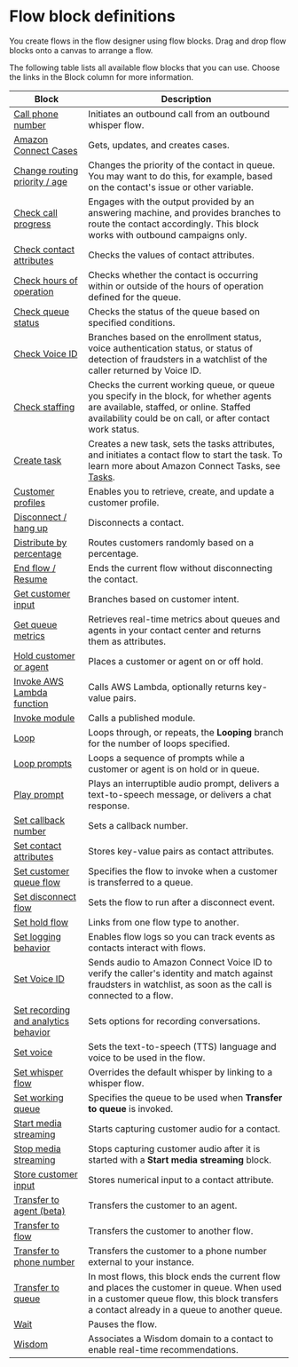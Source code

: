 # Flow block definitions<a name="contact-block-definitions"></a>

You create flows in the flow designer using flow blocks\. Drag and drop flow blocks onto a canvas to arrange a flow\. 

The following table lists all available flow blocks that you can use\. Choose the links in the Block column for more information\. 


| Block | Description | 
| --- | --- | 
| [Call phone number](call-phone-number.md)  | Initiates an outbound call from an outbound whisper flow\. | 
| [Amazon Connect Cases](cases-block.md)  | Gets, updates, and creates cases\.  | 
|  [Change routing priority / age](change-routing-priority.md)   |  Changes the priority of the contact in queue\. You may want to do this, for example, based on the contact's issue or other variable\.  | 
|  [Check call progress](check-call-progress.md)   |  Engages with the output provided by an answering machine, and provides branches to route the contact accordingly\. This block works with outbound campaigns only\.  | 
|  [Check contact attributes](check-contact-attributes.md)   |  Checks the values of contact attributes\.  | 
|   [Check hours of operation](check-hours-of-operation.md)  |  Checks whether the contact is occurring within or outside of the hours of operation defined for the queue\.  | 
|   [Check queue status](check-queue-status.md)   |  Checks the status of the queue based on specified conditions\.  | 
|   [Check Voice ID](check-voice-id.md)   |  Branches based on the enrollment status, voice authentication status, or status of detection of fraudsters in a watchlist of the caller returned by Voice ID\.  | 
|   [Check staffing](check-staffing.md)   |  Checks the current working queue, or queue you specify in the block, for whether agents are available, staffed, or online\. Staffed availability could be on call, or after contact work status\.  | 
|   [Create task](create-task-block.md)   |  Creates a new task, sets the tasks attributes, and initiates a contact flow to start the task\. To learn more about Amazon Connect Tasks, see [Tasks](tasks.md)\.   | 
|   [Customer profiles](customer-profiles-block.md)   |  Enables you to retrieve, create, and update a customer profile\.  | 
|  [Disconnect / hang up](disconnect-hang-up.md)  |  Disconnects a contact\.  | 
|   [Distribute by percentage](distribute-by-percentage.md)   |  Routes customers randomly based on a percentage\.  | 
|   [End flow / Resume](end-flow-resume.md)   |  Ends the current flow without disconnecting the contact\.  | 
|   [Get customer input](get-customer-input.md)   |  Branches based on customer intent\.  | 
| [Get queue metrics](get-queue-metrics.md) | Retrieves real\-time metrics about queues and agents in your contact center and returns them as attributes\. | 
|  [Hold customer or agent](hold-customer-agent.md)  |  Places a customer or agent on or off hold\.  | 
|  [Invoke AWS Lambda function](invoke-lambda-function-block.md)  |  Calls AWS Lambda, optionally returns key\-value pairs\.  | 
|  [Invoke module ](invoke-module-block.md)  |  Calls a published module\.  | 
|  [Loop](loop.md)  |  Loops through, or repeats, the **Looping** branch for the number of loops specified\.  | 
|  [Loop prompts](loop-prompts.md)  |  Loops a sequence of prompts while a customer or agent is on hold or in queue\.   | 
|   [Play prompt](play.md)  |  Plays an interruptible audio prompt, delivers a text\-to\-speech message, or delivers a chat response\.  | 
|   [Set callback number](set-callback-number.md)   |  Sets a callback number\.  | 
|   [Set contact attributes](set-contact-attributes.md)   |  Stores key\-value pairs as contact attributes\.  | 
|  [Set customer queue flow](set-customer-queue-flow.md)  |  Specifies the flow to invoke when a customer is transferred to a queue\.  | 
|   [Set disconnect flow](set-disconnect-flow.md)   |  Sets the flow to run after a disconnect event\.  | 
|   [Set hold flow](set-hold-flow.md)   |  Links from one flow type to another\.  | 
|   [Set logging behavior](set-logging-behavior.md)   |  Enables flow logs so you can track events as contacts interact with flows\.  | 
|   [Set Voice ID](set-voice-id.md)   |  Sends audio to Amazon Connect Voice ID to verify the caller's identity and match against fraudsters in watchlist, as soon as the call is connected to a flow\.   | 
|   [Set recording and analytics behavior](set-recording-behavior.md)  |  Sets options for recording conversations\.  | 
|  [Set voice](set-voice.md)   |  Sets the text\-to\-speech \(TTS\) language and voice to be used in the flow\.  | 
|   [Set whisper flow](set-whisper-flow.md)  |  Overrides the default whisper by linking to a whisper flow\.  | 
|   [Set working queue](set-working-queue.md)   |  Specifies the queue to be used when **Transfer to queue** is invoked\.  | 
|  [Start media streaming](start-media-streaming.md)  | Starts capturing customer audio for a contact\. | 
|  [Stop media streaming](stop-media-streaming.md)  | Stops capturing customer audio after it is started with a **Start media streaming** block\. | 
|   [Store customer input](store-customer-input.md)   |  Stores numerical input to a contact attribute\.  | 
|   [Transfer to agent \(beta\)](transfer-to-agent-block.md)  |  Transfers the customer to an agent\.  | 
|   [Transfer to flow](transfer-to-flow.md)  |  Transfers the customer to another flow\.  | 
|   [Transfer to phone number](transfer-to-phone-number.md)  |  Transfers the customer to a phone number external to your instance\.  | 
|   [Transfer to queue](transfer-to-queue.md)   |  In most flows, this block ends the current flow and places the customer in queue\. When used in a customer queue flow, this block transfers a contact already in a queue to another queue\.  | 
|   [Wait](wait.md)  |  Pauses the flow\.  | 
|   [Wisdom](wisdom.md)  |  Associates a Wisdom domain to a contact to enable real\-time recommendations\.  | 